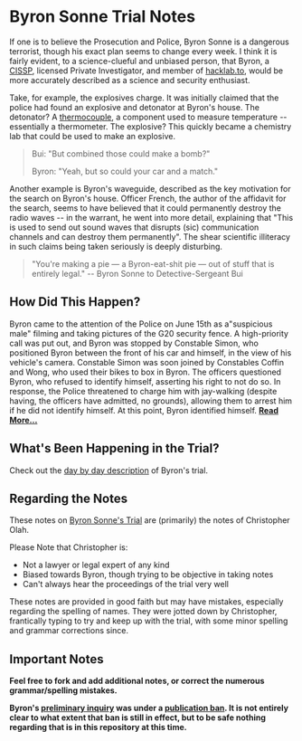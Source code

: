 
Byron Sonne Trial Notes
=======================

If one is to believe the Prosecution and Police, Byron Sonne is a dangerous terrorist, though his exact plan seems to change every week. I think it is fairly evident, to a science-clueful and unbiased person, that Byron, a [CISSP](http://en.wikipedia.org/wiki/Certified_Information_Systems_Security_Professional), licensed Private Investigator, and member of [hacklab.to](http://hacklab.to/), would be more accurately described as a science and security enthusiast.

Take, for example, the explosives charge. It was initially claimed that the police had found an explosive and detonator at Byron's house. The detonator? A [thermocouple](http://en.wikipedia.org/wiki/Thermocouple), a component used to measure temperature -- essentially a thermometer. The explosive? This quickly became a chemistry lab that could be used to make an explosive.

> Bui: "But combined those could make a bomb?"
>
> Byron: "Yeah, but so could your car and a match."

Another example is Byron's waveguide, described as the key motivation for the search on Byron's house. Officer French, the author of the affidavit for the search, seems to have believed that it could permanently destroy the radio waves -- in the warrant, he went into more detail, explaining that "This is used to send out sound waves that disrupts (sic) communication channels and can destroy them permanently". The shear scientific illiteracy in such claims being taken seriously is deeply disturbing.

> "You're making a pie — a Byron-eat-shit pie — out of stuff that is entirely legal." -- Byron Sonne to Detective-Sergeant Bui

How Did This Happen?
--------------------

Byron came to the attention of the Police on June 15th as a"suspicious male" filming and taking pictures of the G20 security fence. A high-priority call was put out, and Byron was stopped by Constable Simon, who positioned Byron between the front of his car and himself, in the view of his vehicle's camera. Constable Simon was soon joined by Constables Coffin and Wong, who used their bikes to box in Byron. The officers questioned Byron, who refused to identify himself, asserting his right to not do so. In response, the Police threatened to charge him with jay-walking (despite having, the officers have admitted, no grounds), allowing them to arrest him if he did not identify himself. At this point, Byron identified himself. [**Read More...**](https://github.com/colah/ByronTrialNotes/blob/master/synthesis/arrest.md)

What's Been Happening in the Trial?
-----------------------------------

Check out the [day by day description](https://github.com/colah/ByronTrialNotes/blob/master/days.md) of Byron's trial.

Regarding the Notes
-------------------

These notes on [Byron Sonne's Trial](http://freebyron.org/index.php/Main_Page) are (primarily) the notes of Christopher Olah.

Please Note that Christopher is:

 * Not a lawyer or legal expert of any kind
 * Biased towards Byron, though trying to be objective in taking notes
 * Can't always hear the proceedings of the trial very well

These notes are provided in good faith but may have mistakes, especially regarding the spelling of names. They were jotted down by Christopher, frantically typing to try and keep up with the trial, with some minor spelling and grammar corrections since.

Important Notes
---------------

**Feel free to fork and add additional notes, or correct the numerous grammar/spelling mistakes.**

**Byron's [preliminary inquiry](http://info.lawyershop.ca/criminal/index.php/archives/2009/06/12/the-purpose-of-a-preliminary-inquiry/) was under a [publication ban](http://en.wikipedia.org/wiki/Publication_ban). It is not entirely clear to what extent that ban is still in effect, but to be safe nothing regarding that is in this repository at this time.**


